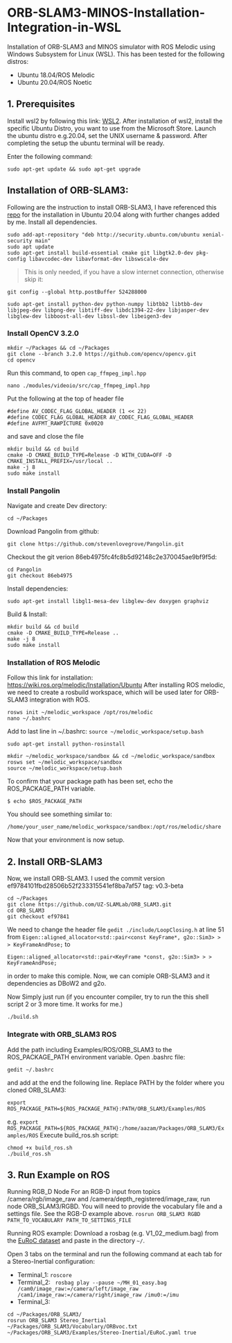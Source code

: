 # ORB-SLAM3-MINOS-Installation-Integration-in-WSL
Installation of ORB-SLAM3 and MINOS simulator with ROS Melodic using Windows Subsystem for Linux (WSL). This has been tested for the following distros:
- Ubuntu 18.04/ROS Melodic
- Ubuntu 20.04/ROS Noetic
## 1. Prerequisites
Install wsl2 by following this link: [WSL2](https://learn.microsoft.com/en-us/windows/wsl/install). After installation of wsl2, install the specific Ubuntu Distro, you want to use from the Microsoft Store. Launch the ubuntu distro e.g.20.04, set the UNIX username & password. After completing the setup the ubuntu terminal will be ready.

Enter the following command:
```
sudo apt-get update && sudo apt-get upgrade
```

## Installation of ORB-SLAM3:
Following are the instruction to install ORB-SLAM3, I have referenced this [repo](https://github.com/aryaman-patel/orb_slam3_implementation) for the installation in Ubuntu 20.04 along with further changes added by me.
Install all dependencies.
```
sudo add-apt-repository "deb http://security.ubuntu.com/ubuntu xenial-security main"
sudo apt update
sudo apt-get install build-essential cmake git libgtk2.0-dev pkg-config libavcodec-dev libavformat-dev libswscale-dev
```
> This is only needed, if you have a slow internet connection, otherwise skip it:
```
git config --global http.postBuffer 524288000
```
```
sudo apt-get install python-dev python-numpy libtbb2 libtbb-dev libjpeg-dev libpng-dev libtiff-dev libdc1394-22-dev libjasper-dev libglew-dev libboost-all-dev libssl-dev libeigen3-dev
```
### Install OpenCV 3.2.0
```
mkdir ~/Packages && cd ~/Packages
git clone --branch 3.2.0 https://github.com/opencv/opencv.git
cd opencv
```

Run this command, to open ```cap_ffmpeg_impl.hpp ```
```
nano ./modules/videoio/src/cap_ffmpeg_impl.hpp
```
Put the following at the top of header file
```
#define AV_CODEC_FLAG_GLOBAL_HEADER (1 << 22)
#define CODEC_FLAG_GLOBAL_HEADER AV_CODEC_FLAG_GLOBAL_HEADER
#define AVFMT_RAWPICTURE 0x0020
```
and save and close the file

```
mkdir build && cd build
cmake -D CMAKE_BUILD_TYPE=Release -D WITH_CUDA=OFF -D CMAKE_INSTALL_PREFIX=/usr/local ..
make -j 8
sudo make install
```
### Install Pangolin
Navigate and create Dev directory: 
```
cd ~/Packages
```
Download Pangolin from github:
```
git clone https://github.com/stevenlovegrove/Pangolin.git
```
Checkout the git verion 86eb4975fc4fc8b5d92148c2e370045ae9bf9f5d:
```
cd Pangolin
git checkout 86eb4975
```
Install dependencies:
```
sudo apt-get install libgl1-mesa-dev libglew-dev doxygen graphviz
```
Build & Install:
```
mkdir build && cd build
cmake -D CMAKE_BUILD_TYPE=Release ..
make -j 8 
sudo make install
```
### Installation of ROS Melodic
Follow this link for installation: https://wiki.ros.org/melodic/Installation/Ubuntu
After installing ROS melodic, we need to create a rosbuild workspace, which will be used later for ORB-SLAM3 integration with ROS.
```
rosws init ~/melodic_workspace /opt/ros/melodic
nano ~/.bashrc
```
Add to last line in ~/.bashrc: ```source ~/melodic_workspace/setup.bash```
```
sudo apt-get install python-rosinstall
```
```
mkdir ~/melodic_workspace/sandbox && cd ~/melodic_workspace/sandbox
rosws set ~/melodic_workspace/sandbox
source ~/melodic_workspace/setup.bash
```
To confirm that your package path has been set, echo the ROS_PACKAGE_PATH variable.
```
$ echo $ROS_PACKAGE_PATH
```
You should see something similar to:
```
/home/your_user_name/melodic_workspace/sandbox:/opt/ros/melodic/share
```
Now that your environment is now setup.

## 2. Install ORB-SLAM3
Now, we install ORB-SLAM3. I used the commit version ef9784101fbd28506b52f233315541ef8ba7af57 tag: v0.3-beta
```
cd ~/Packages
git clone https://github.com/UZ-SLAMLab/ORB_SLAM3.git
cd ORB_SLAM3
git checkout ef97841
```
We need to change the header file ```gedit ./include/LoopClosing.h``` at line 51 from
```Eigen::aligned_allocator<std::pair<const KeyFrame*, g2o::Sim3> > > KeyFrameAndPose;```
to
```
Eigen::aligned_allocator<std::pair<KeyFrame *const, g2o::Sim3> > > KeyFrameAndPose;
```
in order to make this comiple. Now, we can comiple ORB-SLAM3 and it dependencies as DBoW2 and g2o.

Now Simply just run (if you encounter compiler, try to run the this shell script 2 or 3 more time. It works for me.)
```
./build.sh
```
### Integrate with  ORB_SLAM3 ROS
Add the path including Examples/ROS/ORB_SLAM3 to the ROS_PACKAGE_PATH environment variable. Open .bashrc file:
```
gedit ~/.bashrc
```
and add at the end the following line. Replace PATH by the folder where you cloned ORB_SLAM3:
```
export ROS_PACKAGE_PATH=${ROS_PACKAGE_PATH}:PATH/ORB_SLAM3/Examples/ROS
```
e.g. ```export ROS_PACKAGE_PATH=${ROS_PACKAGE_PATH}:/home/aazam/Packages/ORB_SLAM3/Examples/ROS```
Execute build_ros.sh script:
```
chmod +x build_ros.sh
./build_ros.sh
```
## 3. Run Example on ROS
Running RGB_D Node
For an RGB-D input from topics /camera/rgb/image_raw and /camera/depth_registered/image_raw, run node ORB_SLAM3/RGBD. You will need to provide the vocabulary file and a settings file. See the RGB-D example above.
```rosrun ORB_SLAM3 RGBD PATH_TO_VOCABULARY PATH_TO_SETTINGS_FILE```

Running ROS example: Download a rosbag (e.g. V1_02_medium.bag) from the [EuRoC dataset](http://projects.asl.ethz.ch/datasets/doku.php?id=kmavvisualinertialdatasets) and paste in the directory ```~/```.

Open 3 tabs on the terminal and run the following command at each tab for a Stereo-Inertial configuration:

- Terminal_1: ```roscore```
- Terminal_2: ``` rosbag play --pause ~/MH_01_easy.bag /cam0/image_raw:=/camera/left/image_raw /cam1/image_raw:=/camera/right/image_raw /imu0:=/imu```
- Terminal_3:
```
cd ~/Packages/ORB_SLAM3/
rosrun ORB_SLAM3 Stereo_Inertial ~/Packages/ORB_SLAM3/Vocabulary/ORBvoc.txt ~/Packages/ORB_SLAM3/Examples/Stereo-Inertial/EuRoC.yaml true
```






